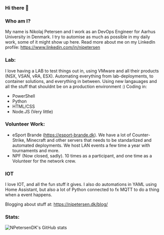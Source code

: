 ### Hi there 👋

<!--
**NPetersenDK/NPetersenDK** is a ✨ _special_ ✨ repository because its `README.md` (this file) appears on your GitHub profile.

Here are some ideas to get you started:

- 🔭 I’m currently working on ...
- 🌱 I’m currently learning ...
- 👯 I’m looking to collaborate on ...
- 🤔 I’m looking for help with ...
- 💬 Ask me about ...
- 📫 How to reach me: ...
- 😄 Pronouns: ...
- ⚡ Fun fact: ...
-->

### Who am I?
My name is Nikolaj Petersen and I work as an DevOps Engineer for Aarhus University in Denmark. I try to automise as much as possible in my daily work, some of it might show up here. Read more about me on my LinkedIn profile: https://www.linkedin.com/in/nipetersen

### Lab:
I love having a LAB to test things out in, using VMware and all their products (NSX, VSAN, vRA, ESX). Automating everything from lab-deployments, to container solutions, and everything in between. Using new langauages and all the stuff that shouldnt be on a production environment :)
Coding in:
- PowerShell
- Python
- HTML/CSS
- Node.JS (Very little)

### Volunteer Work:
- eSport Brande (https://esport-brande.dk). We have a lot of Counter-Strike, Minecraft and other servers that needs to be standarlized and automated deployments. We host LAN events a few time a year with tournaments and more.
- NPF (Now closed, sadly). 10 times as a participant, and one time as a Volunteer for the network crew.

### IOT
I love IOT, and all the fun stuff it gives. I also do automations in YAML using Home Assistant, but also a lot of Python connected to fx MQTT to do a thing when a event happens.

Blogging about stuff at: https://nipetersen.dk/blog/

### Stats:
![NPetersenDK's GitHub stats](https://github-readme-stats.vercel.app/api?username=NPetersenDK&show_icons=true)
